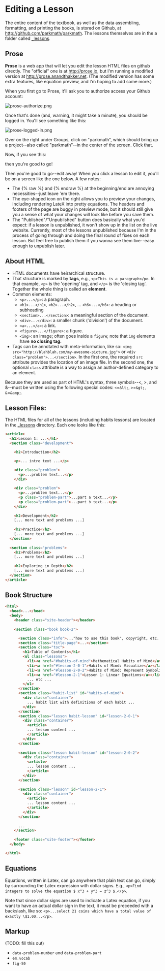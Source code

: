 
# Editing a Lesson

The entire content of the textbook, as well as the data assembling, formatting, and printing the books, is stored on Github, at http://github.com/parkmath/parkmath.  The lessons themselves are in the a folder called [_lessons](https://github.com/parkmath/parkmath/tree/gh-pages/_lessons).

## Prose
**Prose** is a web app that will let you edit the lesson HTML files on github directly.  The "official" one is at http://prose.io, but I'm running a modified version at http://prose.anandthakker.net. (The modified version has some extra features, like equation preview, and I'm hoping to add some more.)

When you first go to Prose, it'll ask you to authorize access your Github account:

![prose-authorize.png]({{site.baseurl}}/images/prose-authorize.png)

Once that's done (and, warning, it might take a minute), you should be logged in.  You'll see something like this:

![prose-logged-in.png]({{site.baseurl}}/images/prose-logged-in.png)


Over on the right under Groups, click on "parkmath", which should bring up a project--also called "parkmath"--in the center of the screen.  Click that.

Now, if you see this: 

then you're good to go!

Then you're good to go--edit away!  When you click a lesson to edit it, you'll be on a screen like the one below.  A few notes:
- The {% raw %} and {% endraw %} at the beginning/end are annoying necessities--just leave 'em there.
- The eye-shaped icon on the right allows you to preview your changes, including rendering LateX into pretty equations.  The headers and footers of the page are buggy in preview mode, but it should still give you a sense of what your changes will look like before you save them.
- The "Published"/"Unpublished" button does basically what you'd expect: if a lesson is unpublished, it won't show up in the list on the live website.  Currently, most of the lessons unpublished because I'm in the process of going through and doing the final round of fixes on each lesson.  But feel free to publish them if you wanna see them live--easy enough to unpublish later.



## About HTML

- HTML documents have heirarchical structure.
- That structure is marked by **tags**, e.g., `<p>This is a paragraph</p>`.  In that example, `<p>` is the 'opening' tag, and `</p>` is the 'closing tag'.  Together the whole thing is called an **element**.
- Common elements:
  - `<p>...</p>`: a paragraph.
  - `<h1>...</h1>`, `<h2>...</h2>`, ... `<h6>...</h6>`: a heading or subheading
  - `<section>...</section>`: a meaningful section of the document.
  - `<div>...</div>`: a smaller chunk ('division') of the document.
  - `<a>...</a>`: a link.
  - `<figure>...</figure>`: a figure.
  - `<img>`: an image; often goes inside a `figure`; note that `img` elements have
    **no closing tag**.
- Tags can be annotated with meta-information, like so: `<img src="http://blahblah.com/my-awesome-picture.jpg">` or `<div class="problem">...</section>`.
  In the first one, the required `src` attribute provides the location of an image file.  In
  the second one, the optional `class` attribute is a way to assign an author-defined
  category to an element.

Because they are used as part of HTML's syntax, three symbols--&lt;, &gt;, and &amp;--must
be written using the following special codes: `<`=`&lt;`, `>`=`&gt;`, `&`=`&amp;`.

## Lesson Files:

The HTML files for all of the lessons (including habits lessons) are located in the [_lessons](/parkmath/parkmath/tree/gh-pages/_lessons) directory.  Each one looks
like this:

```html
<article>
  <h1>Lesson 1: ...</h1>
  <section class="development">

    <h2>Introduction</h2>

    <p>... intro text ...</p>

    <div class="problem">
      <p>...problem text...</p>
    </div>
    
    <div class="problem">
      <p>...problem text...</p>
      <p class="problem-part">...part a text...</p>
      <p class="problem-part">...part b text...</p>
    </div>
    
    <h2>Development</h2>
    [... more text and problems ...]
    
    <h2>Practice</h2>
    [... more text and problems ...]
  </section>
  
  <section class="problems">
    <h2>Problems</h2>
    [... more text and problems ...]
    
    <h2>Exploring in Depth</h2>
    [... more text and problems ...]
  </section>
</article>
```

## Book Structure

```html
<html>
  <head>...</head>
  <body>
    <header class="site-header"></header>
    
    <section class="book book-2">

      <section class="info">..."how to use this book", copyright, etc...</section>
      <section class="title-page">...</section>
      <section class="toc">
        <h1>Table of Contents</h1>
        <ul class="lessons">
          <li><a href="#habits-of-mind">Mathematical Habits of Mind</a></li>
          <li><a href="#lesson-2-0-1">Habits of Mind: Visualize</a></li>
          <li><a href="#lesson-2-0-2">Habits of Mind: Represent Symbolically</a></li>
          <li><a href="#lesson-2-1">Lesson 1: Linear Equations</a></li>
          ... etc ...
        </ul>
      </section>
      <section class="habit-list" id="habits-of-mind">
        <div class="container">
          ... habit list with definitions of each habit ...
        </div>
      </section>
      <section class="lesson habit-lesson" id="lesson-2-0-1">
        <div class="container">
          <article>
          ... lesson content ...
          </article>
        </div>
      </section>
      
      <section class="lesson habit-lesson" id="lesson-2-0-2">
        <div class="container">
          <article>
          ... lesson content ...
          </article>
        </div>
      </section>
      
      <section class="lesson" id="lesson-2-1">
        <div class="container">
          <article>
          ... lesson content ...
          </article>
        </div>
      </section>
      
      ...
    </section>
    
    <footer class="site-footer"></footer>
  </body>

</html>
```

## Equations

Equations, written in Latex, can go anywhere that plain text can go, simply by
surrounding the Latex expression with dollar signs.  E.g., `<p>Find integers to
solve the equation $ x^3 + y^3 = z^3 $.</p>`.

Note that since dollar signs are used to indicate a Latex equation, if you want
to have an actual dollar sign in the text, it must be preceeded with a backslash,
like so: `<p>...select 21 coins which have a total value of exactly
\$1.00...</p>`.

## Markup

(TODO: fill this out)

- `data-problem-number` and `data-problem-part`
- `em.vocab`
- `fig-50`
